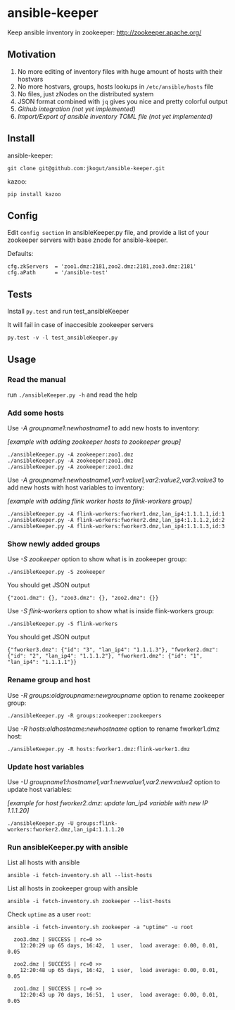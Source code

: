 # ansible-keeper
Keep ansible inventory in zookeeper:  http://zookeeper.apache.org/


Motivation
----------

1. No more editing of inventory files with huge amount of hosts with their hostvars
2. No more hostvars, groups, hosts lookups in `/etc/ansible/hosts` file 
3. No files, just zNodes on the distributed system
4. JSON format combined with `jq` gives you nice and pretty colorful output 
5. *Github integration (not yet implemented)* 
6. *Import/Export of ansible inventory TOML file (not yet implemented)* 


Install
-------

ansible-keeper:
```
git clone git@github.com:jkogut/ansible-keeper.git
```

kazoo:
```
pip install kazoo
```


Config
------
Edit `config section` in ansibleKeeper.py file, 
and provide a list of your zookeeper servers with base znode for ansible-keeper.


Defaults:

```
cfg.zkServers  = 'zoo1.dmz:2181,zoo2.dmz:2181,zoo3.dmz:2181'
cfg.aPath      = '/ansible-test'
```


Tests
-----
Install `py.test` and run test_ansibleKeeper

It will fail in case of inaccesible zookeeper servers

```
py.test -v -l test_ansibleKeeper.py
```


Usage
-----

### Read the manual
run `./ansibleKeeper.py -h` and read the help 

### Add some hosts

Use *-A groupname1:newhostname1* to add new hosts to inventory: 

*[example with adding zookeeper hosts to zookeeper group]*
```
./ansibleKeeper.py -A zookeeper:zoo1.dmz
./ansibleKeeper.py -A zookeeper:zoo1.dmz
./ansibleKeeper.py -A zookeeper:zoo1.dmz
```

Use *-A groupname1:newhostname1,var1:value1,var2:value2,var3:value3* to add new hosts with host variables to inventory: 

*[example with adding flink worker hosts to flink-workers group]*
```
./ansibleKeeper.py -A flink-workers:fworker1.dmz,lan_ip4:1.1.1.1,id:1
./ansibleKeeper.py -A flink-workers:fworker2.dmz,lan_ip4:1.1.1.2,id:2
./ansibleKeeper.py -A flink-workers:fworker3.dmz,lan_ip4:1.1.1.3,id:3
```

### Show newly added groups

Use *-S zookeeper* option to show what is in zookeeper group:

```
./ansibleKeeper.py -S zookeeper
```

You should get JSON output

```
{"zoo1.dmz": {}, "zoo3.dmz": {}, "zoo2.dmz": {}}
```

Use *-S flink-workers* option to show what is inside flink-workers group:

```
./ansibleKeeper.py -S flink-workers
```

You should get JSON output

```											  
{"fworker3.dmz": {"id": "3", "lan_ip4": "1.1.1.3"}, "fworker2.dmz": {"id": "2", "lan_ip4": "1.1.1.2"}, "fworker1.dmz": {"id": "1", "lan_ip4": "1.1.1.1"}}
```

### Rename group and host

Use *-R groups:oldgroupname:newgroupname* option to rename zookeeper group:

```
./ansibleKeeper.py -R groups:zookeeper:zookeepers
```

Use *-R hosts:oldhostname:newhostname* option to rename fworker1.dmz host:

```
./ansibleKeeper.py -R hosts:fworker1.dmz:flink-worker1.dmz
```

### Update host variables

Use *-U groupname1:hostname1,var1:newvalue1,var2:newvalue2* option to update host variables:

*[example for host fworker2.dmz: update lan_ip4 variable with new IP 1.1.1.20]*

```
./ansibleKeeper.py -U groups:flink-workers:fworker2.dmz,lan_ip4:1.1.1.20
```

### Run ansibleKeeper.py with ansible

List all hosts with ansible

```
ansible -i fetch-inventory.sh all --list-hosts
```


List all hosts in zookeeper group with ansible

```
ansible -i fetch-inventory.sh zookeeper --list-hosts
```

Check `uptime` as a user `root`:

```
ansible -i fetch-inventory.sh zookeeper -a "uptime" -u root

  zoo3.dmz | SUCCESS | rc=0 >>
    12:20:29 up 65 days, 16:42,  1 user,  load average: 0.00, 0.01, 0.05
 
  zoo2.dmz | SUCCESS | rc=0 >>
    12:20:48 up 65 days, 16:42,  1 user,  load average: 0.00, 0.01, 0.05
  
  zoo1.dmz | SUCCESS | rc=0 >>
    12:20:43 up 70 days, 16:51,  1 user,  load average: 0.00, 0.01, 0.05
```
